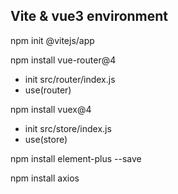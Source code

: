 ## Vite & vue3 environment

npm init @vitejs/app

npm install vue-router@4
- init src/router/index.js
- use(router)

npm install vuex@4
- init src/store/index.js
- use(store)

npm install element-plus --save

npm install axios